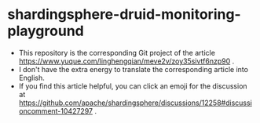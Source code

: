 # shardingsphere-druid-monitoring-playground

- This repository is the corresponding Git project of the
  article https://www.yuque.com/linghengqian/meve2v/zoy35sivtf6nzp90 .
- I don't have the extra energy to translate the corresponding article into English.
- If you find this article helpful, you can click an emoji for the discussion
  at https://github.com/apache/shardingsphere/discussions/12258#discussioncomment-10427297 .
